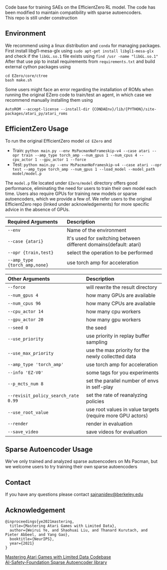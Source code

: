 Code base for training SAEs on the EfficientZero RL model. The code has been modified to maintain compatibility with sparse autoencoders.  <br />
This repo is still under construction 

## Environment
We recommend using a linux distribution and ``conda`` for managing packages.  <br />
First install libgl1-mesa-glx using ```sudo apt-get install libgl1-mesa-glx```  and check if the `libGL.so.1` file exists using  ```find /usr -name "libGL.so.1"```
<br />
After that use pip to install requirements from ``requirements.txt`` and build external cython packages using 
```
cd EZero/core/ctree
bash make.sh
```
Some users might face an error regarding the installation of ROMs when running the original EZero code to train/test an agent, in which case we recommend manually installing them using 
```
AutoROM --accept-license --install-dir {CONDAEnv}/lib/{PYTHON}/site-packages/atari_py/atari_roms
```

## EfficientZero Usage
To run the original EfficientZero model ``cd EZero`` and <br />
* Train: `python main.py --env MsPacmanNoFrameskip-v4 --case atari --opr train --amp_type torch_amp --num_gpus 1 --num_cpus 4 --cpu_actor 1 --gpu_actor 1 --force`
* Test: `python main.py --env MsPacmanNoFrameskip-v4 --case atari --opr test --amp_type torch_amp --num_gpus 1 --load_model --model_path model/model.p ` 

The `model.p` file located under `EZero/model` directory offers good performance, eliminating the need for users to train their own model each time. Users also require GPUs for training new models or sparse autoencoders, which we provide a few of. We refer users to the original EfficientZero repo (linked under acknowledgements) for more specific advice in the absence of GPUs. 

|Required Arguments | Description|
|:-------------|:-------------|
| `--env`                             |Name of the environment|
| `--case {atari}`                    |It's used for switching between different domains(default: atari)|
| `--opr {train,test}`                |select the operation to be performed|
| `--amp_type {torch_amp,none}`       |use torch amp for acceleration|

|Other Arguments | Description|
|:-------------|:-------------|
| `--force`                           |will rewrite the result directory
| `--num_gpus 4`                      |how many GPUs are available
| `--num_cpus 96`                     |how many CPUs are available
| `--cpu_actor 14`                    |how many cpu workers
| `--gpu_actor 20`                    |how many gpu workers
| `--seed 0`                          |the seed
| `--use_priority`                    |use priority in replay buffer sampling
| `--use_max_priority`                |use the max priority for the newly collectted data
| `--amp_type 'torch_amp'`            |use torch amp for acceleration
| `--info 'EZ-V0'`                    |some tags for you experiments
| `--p_mcts_num 8`                    |set the parallel number of envs in self-play 
| `--revisit_policy_search_rate 0.99` |set the rate of reanalyzing policies
| `--use_root_value`                  |use root values in value targets (require more GPU actors)
| `--render`                          |render in evaluation
| `--save_video`                      |save videos for evaluation


## Sparse Autoencoder Usage
We've only trained and analyzed sparse autoencoders on Ms Pacman, but we welcome users to try training their own sparse autoencoders 

## Contact
If you have any questions please contact sajnanidev@berkeley.edu

## Acknowledgement

```
@inproceedings{ye2021mastering,
  title={Mastering Atari Games with Limited Data},
  author={Weirui Ye, and Shaohuai Liu, and Thanard Kurutach, and Pieter Abbeel, and Yang Gao},
  booktitle={NeurIPS},
  year={2021}
} 
```
[Mastering Atari Games with Limited Data Codebase](https://github.com/YeWR/EfficientZero) <br />
[AI-Safety-Foundation Sparse Autoencoder library](https://github.com/ai-safety-foundation/sparse_autoencoder)

